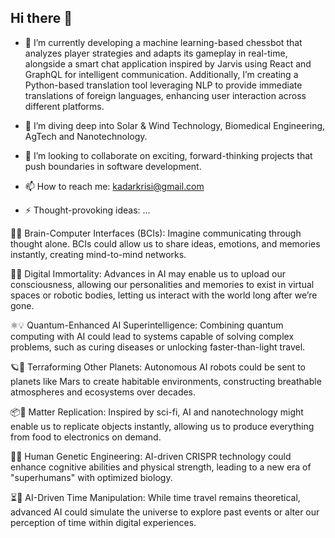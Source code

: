 ## Hi there 👋


- 🔭 I’m currently developing a machine learning-based chessbot that analyzes player strategies and adapts its gameplay in real-time, alongside a smart chat application inspired by Jarvis using React and GraphQL for intelligent communication. Additionally, I’m creating a Python-based translation tool leveraging NLP to provide immediate translations of foreign languages, enhancing user interaction across different platforms.
- 🌱 I’m diving deep into Solar & Wind Technology, Biomedical Engineering, AgTech and Nanotechnology.
- 🚀 I’m looking to collaborate on exciting, forward-thinking projects that push boundaries in software development.
- 📫 How to reach me: kadarkrisi@gmail.com


- ⚡ Thought-provoking ideas: ...


🧠✨ Brain-Computer Interfaces (BCIs): Imagine communicating through thought alone. BCIs could allow us to share ideas, emotions, and memories instantly, creating mind-to-mind networks.

👾🌐 Digital Immortality: Advances in AI may enable us to upload our consciousness, allowing our personalities and memories to exist in virtual spaces or robotic bodies, letting us interact with the world long after we’re gone.

⚛️💡 Quantum-Enhanced AI Superintelligence: Combining quantum computing with AI could lead to systems capable of solving complex problems, such as curing diseases or unlocking faster-than-light travel.

🪐🤖 Terraforming Other Planets: Autonomous AI robots could be sent to planets like Mars to create habitable environments, constructing breathable atmospheres and ecosystems over decades.

📦🔄 Matter Replication: Inspired by sci-fi, AI and nanotechnology might enable us to replicate objects instantly, allowing us to produce everything from food to electronics on demand.

🧬💪 Human Genetic Engineering: AI-driven CRISPR technology could enhance cognitive abilities and physical strength, leading to a new era of "superhumans" with optimized biology.

⏳🔮 AI-Driven Time Manipulation: While time travel remains theoretical, advanced AI could simulate the universe to explore past events or alter our perception of time within digital experiences. 
